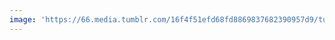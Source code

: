 ```yaml
---
image: 'https://66.media.tumblr.com/16f4f51efd68fd8869837682390957d9/tumblr_nexga9IVve1tbdx3so1_r1_1280.jpg'
---
```


